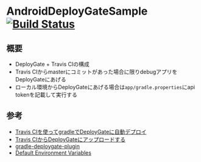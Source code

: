 # AndroidDeployGateSample [![Build Status](https://travis-ci.org/operando/AndroidDeployGateSample.svg?branch=master)](https://travis-ci.org/operando/AndroidDeployGateSample)


## 概要

* DeployGate + Travis CIの構成
* Travis CIからmasterにコミットがあった場合に限りdebugアプリをDeployGateにあげる
* ローカル環境からDeployGateにあげる場合は`app/gradle.properties`にapi tokenを記載して実行する


## 参考

* [Travis CIを使ってgradleでDeployGateに自動デプロイ](http://qiita.com/hogelog/items/e24591cf9c2abac4712b)
* [Travis CIからDeployGateにアップロードする](http://henteko07.hatenablog.com/entry/2014/03/12/231851)
* [gradle-deploygate-plugin](https://github.com/DeployGate/gradle-deploygate-plugin)
* [Default Environment Variables](https://docs.travis-ci.com/user/environment-variables/#Default-Environment-Variables)
